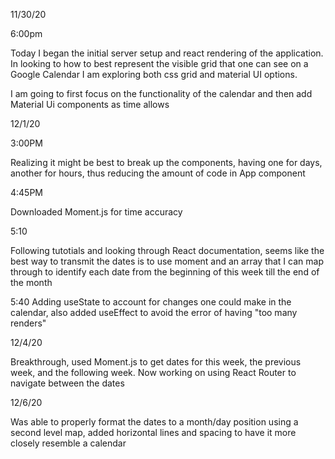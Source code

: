 11/30/20

6:00pm

Today I began the initial server setup and react rendering of the application. In looking to how to best represent the visible grid that one can see on a Google Calendar I am exploring both css grid and material UI options.

I am going to first focus on the functionality of the calendar and then add Material Ui components as time allows

12/1/20

3:00PM

Realizing it might be best to break up the components, having one for days, another for hours, thus reducing the amount of code in App component

4:45PM

Downloaded Moment.js for time accuracy

5:10

Following tutotials and looking through React documentation, seems like the best way to transmit the dates is to use moment and an array that I can map through to identify each date from the beginning of this week till the end of the month

5:40
Adding useState to account for changes one could make in the calendar, also added useEffect to avoid the error of having "too many renders"

12/4/20

Breakthrough, used Moment.js to get dates for this week, the previous week, and the following week. Now working on using React Router to navigate between the dates

12/6/20

Was able to properly format the dates to a month/day position using a second level map, added horizontal lines and spacing to have it more closely resemble a calendar


